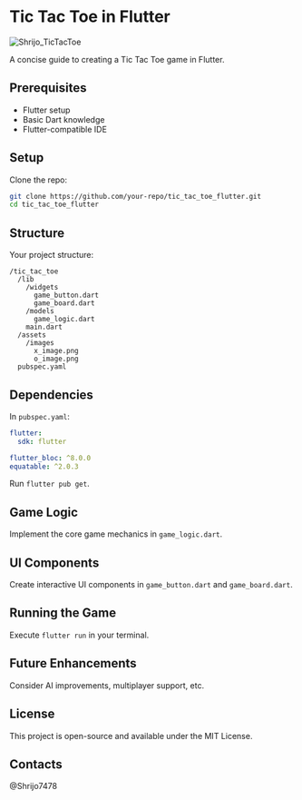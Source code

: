 # Tic Tac Toe in Flutter

![Shrijo_TicTacToe](https://github.com/vanshksingh/TicTacToe-in-flutter/assets/114809624/99687737-78bd-4407-947f-dac0e881503e)

A concise guide to creating a Tic Tac Toe game in Flutter.

## Prerequisites

- Flutter setup
- Basic Dart knowledge
- Flutter-compatible IDE

## Setup

Clone the repo:

```bash
git clone https://github.com/your-repo/tic_tac_toe_flutter.git
cd tic_tac_toe_flutter
```

## Structure

Your project structure:

```
/tic_tac_toe
  /lib
    /widgets
      game_button.dart
      game_board.dart
    /models
      game_logic.dart
    main.dart
  /assets
    /images
      x_image.png
      o_image.png
  pubspec.yaml
```

## Dependencies

In `pubspec.yaml`:

```yaml
flutter:
  sdk: flutter

flutter_bloc: ^8.0.0
equatable: ^2.0.3
```

Run `flutter pub get`.

## Game Logic

Implement the core game mechanics in `game_logic.dart`.

## UI Components

Create interactive UI components in `game_button.dart` and `game_board.dart`.

## Running the Game

Execute `flutter run` in your terminal.

## Future Enhancements

Consider AI improvements, multiplayer support, etc.

## License

This project is open-source and available under the MIT License.

## Contacts 
@Shrijo7478
